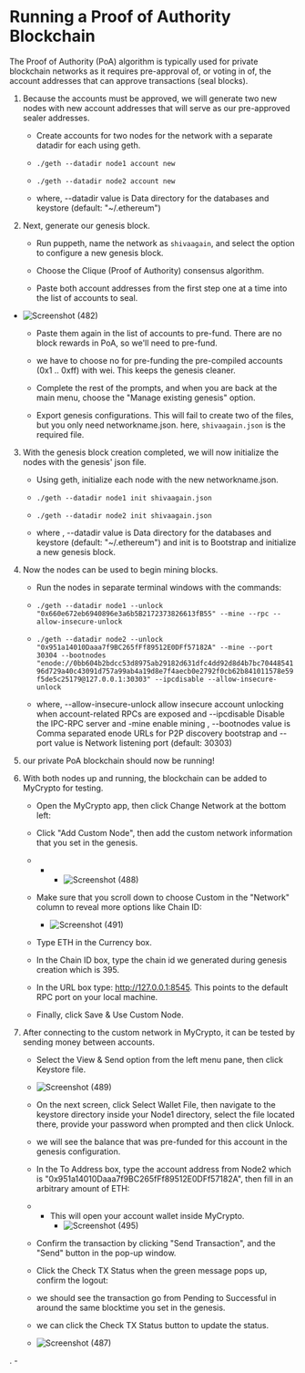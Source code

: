 # Running a Proof of Authority Blockchain

The Proof of Authority (PoA) algorithm is typically used for private blockchain networks as it requires pre-approval of, or voting in of, the account addresses that can approve transactions (seal blocks).


1. Because the accounts must be approved, we will generate two new nodes with new account addresses that will serve as our pre-approved sealer addresses.

    -  Create accounts for two nodes for the network with a separate datadir for each using geth.

    - ```./geth --datadir node1 account new ```
    - ```./geth --datadir node2 account new```
    - where, --datadir value   is Data directory for the databases and keystore (default: "~/.ethereum")


2. Next, generate our genesis block.


    - Run puppeth, name the network as ```shivaagain```, and select the option to configure a new genesis block.


    - Choose the Clique (Proof of Authority) consensus algorithm.


    - Paste both account addresses from the first step one at a time into the list of accounts to seal.

  - ![Screenshot (482)](https://user-images.githubusercontent.com/73386878/111897507-54e40080-8a74-11eb-936e-9a841cd2daad.png)

    - Paste them again in the list of accounts to pre-fund. There are no block rewards in PoA, so we'll need to pre-fund.


    - we have to choose no for pre-funding the pre-compiled accounts (0x1 .. 0xff) with wei. This keeps the genesis cleaner.


    - Complete the rest of the prompts, and when you are back at the main menu, choose the "Manage existing genesis" option.


    - Export genesis configurations. This will fail to create two of the files, but you only need networkname.json. here, ```shivaagain.json``` is the required file.




3. With the genesis block creation completed, we will now initialize the nodes with the genesis' json file.

    - Using geth, initialize each node with the new networkname.json.

    -   ``` ./geth --datadir node1 init shivaagain.json ```
    - ```./geth --datadir node2 init shivaagain.json ```

     - where , --datadir value  is Data directory for the databases and keystore (default: "~/.ethereum") and   init  is to                        Bootstrap and initialize a new genesis block.




4. Now the nodes can be used to begin mining blocks.

    - Run the nodes in separate terminal windows with the commands:

    - ```./geth --datadir node1 --unlock "0x660e672eb6940896e3a6b5B2172373826613fB55" --mine --rpc --allow-insecure-unlock ```

    - ```./geth --datadir node2 --unlock "0x951a14010Daaa7f9BC265fFf89512E0DFf57182A" --mine --port 30304 --bootnodes "enode://0bb604b2bdcc53d8975ab29182d631dfc4dd92d8d4b7bc7044854196d729a40c43091d757a99ab4a19d8e7f4aecb0e2792f0cb62b841011578e59f5de5c25179@127.0.0.1:30303" --ipcdisable --allow-insecure-unlock ```

   - where,  --allow-insecure-unlock allow insecure account unlocking when account-related RPCs are exposed and  --ipcdisable                    Disable the IPC-RPC server and -mine   enable mining , --bootnodes value is Comma separated enode URLs for P2P discovery bootstrap and --port value is Network listening port (default: 30303)

5. our private PoA blockchain should now be running!


6. With both nodes up and running, the blockchain can be added to MyCrypto for testing. 
    - Open the MyCrypto app, then click Change Network at the bottom left:
    - Click "Add Custom Node", then add the custom network information that you set in the genesis.
    -  -  - ![Screenshot (488)](https://user-images.githubusercontent.com/73386878/111897714-a0e37500-8a75-11eb-9cdf-6d511338be4a.png)



    - Make sure that you scroll down to choose Custom in the "Network" column to reveal more options like Chain ID:

       
        - ![Screenshot (491)](https://user-images.githubusercontent.com/73386878/111897846-5e6e6800-8a76-11eb-98fa-8d35a96735fe.png)

    - Type ETH in the Currency box.
    - In the Chain ID box, type the chain id we generated during genesis creation which is 395.
    - In the URL box type: http://127.0.0.1:8545.  This points to the default RPC port on your local machine.
    - Finally, click Save & Use Custom Node.


7. After connecting to the custom network in MyCrypto, it can be tested by sending money between accounts.
    - Select the View & Send option from the left menu pane, then click Keystore file.

    - ![Screenshot (489)](https://user-images.githubusercontent.com/73386878/111898098-0e90a080-8a78-11eb-810e-dad8180e376b.png)

   -  On the next screen, click Select Wallet File, then navigate to the keystore directory inside your Node1 directory, select the file located there, provide your password when prompted and then click Unlock.


    

    - we will see the balance that was pre-funded for this account in the genesis configuration.

    - In the To Address box, type the account address from Node2 which is "0x951a14010Daaa7f9BC265fFf89512E0DFf57182A", then fill in an arbitrary amount of ETH:
    - - This will open your account wallet inside MyCrypto.
        - ![Screenshot (495)](https://user-images.githubusercontent.com/73386878/111897758-d38d6d80-8a75-11eb-8cee-dd17e0a4a43e.png)
    - Confirm the transaction by clicking "Send Transaction", and the "Send" button in the pop-up window.

    - Click the Check TX Status when the green message pops up, confirm the logout:


    - we should see the transaction go from Pending to Successful in around the same blocktime you set in the genesis.


    - we can click the Check TX Status button to update the status.

    - ![Screenshot (487)](https://user-images.githubusercontent.com/73386878/111897680-83aea680-8a75-11eb-8ae0-d9a3e1e17455.png)


   

.
    -

